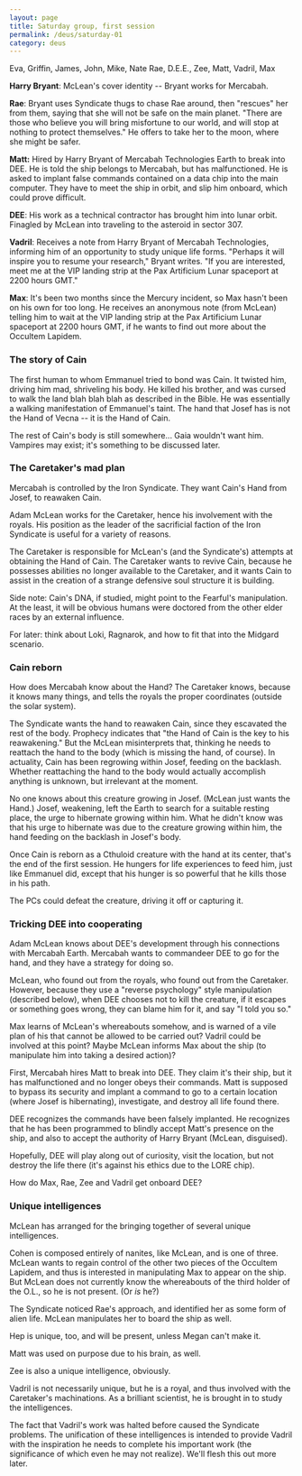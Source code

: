 ```yaml
---
layout: page
title: Saturday group, first session
permalink: /deus/saturday-01
category: deus
---
```

Eva, Griffin, James, John, Mike, Nate
Rae, D.E.E., Zee, Matt, Vadril, Max

__Harry Bryant__: McLean's cover identity -- Bryant works for Mercabah.

__Rae__: Bryant uses Syndicate thugs to chase Rae around, then &quot;rescues&quot; her from them, saying that she will not be safe on the main planet. &quot;There are those who believe you will bring misfortune to our world, and will stop at nothing to protect themselves.&quot; He offers to take her to the moon, where she might be safer.

__Matt:__ Hired by Harry Bryant of Mercabah Technologies Earth to break into DEE. He is told the ship belongs to Mercabah, but has malfunctioned. He is asked to implant false commands contained on a data chip into the main computer. They have to meet the ship in orbit, and slip him onboard, which could prove difficult.

__DEE__: His work as a technical contractor has brought him into lunar orbit. Finagled by McLean into traveling to the asteroid in sector 307.

__Vadril__: Receives a note from Harry Bryant of Mercabah Technologies, informing him of an opportunity to study unique life forms. &quot;Perhaps it will inspire you to resume your research,&quot; Bryant writes. &quot;If you are interested, meet me at the VIP landing strip at the Pax Artificium Lunar spaceport at 2200 hours GMT.&quot;

__Max__: It's been two months since the Mercury incident, so Max hasn't been on his own for too long. He receives an anonymous note (from McLean) telling him to wait at the VIP landing strip at the Pax Artificium Lunar spaceport at 2200 hours GMT, if he wants to find out more about the Occultem Lapidem.


### The story of Cain

The first human to whom Emmanuel tried to bond was Cain. It twisted him, driving him mad, shriveling his body. He killed his brother, and was cursed to walk the land blah blah blah as described in the Bible. He was essentially a walking manifestation of Emmanuel's taint. The hand that Josef has is not the Hand of Vecna -- it is the Hand of Cain.

The rest of Cain's body is still somewhere... Gaia wouldn't want him. Vampires may exist; it's something to be discussed later.


### The Caretaker's mad plan

Mercabah is controlled by the Iron Syndicate. They want Cain's Hand from Josef, to reawaken Cain.

Adam McLean works for the Caretaker, hence his involvement with the royals. His position as the leader of the sacrificial faction of the Iron Syndicate is useful for a variety of reasons.

The Caretaker is responsible for McLean's (and the Syndicate's) attempts at obtaining the 
Hand of Cain. The Caretaker wants to revive Cain, because he possesses abilities no longer available to the Caretaker, and it wants Cain to assist in the creation of a strange defensive soul structure it is building.

Side note: Cain's DNA, if studied, might point to the Fearful's manipulation. At the least, it will be obvious humans were doctored from the other elder races by an external influence.

For later: think about Loki, Ragnarok, and how to fit that into the Midgard scenario.


### Cain reborn

How does Mercabah know about the Hand? The Caretaker knows, because it knows many things, and tells the royals the proper coordinates (outside the solar system).

The Syndicate wants the hand to reawaken Cain, since they escavated the rest of the body. Prophecy indicates that &quot;the Hand of Cain is the key to his reawakening.&quot; But the McLean misinterprets that, thinking he needs to reattach the hand to the body (which is missing the hand, of course). In actuality, Cain has been regrowing within Josef, feeding on the backlash. Whether reattaching the hand to the body would actually accomplish anything is unknown, but irrelevant at the moment.

No one knows about this creature growing in Josef. (McLean just wants the Hand.) Josef, weakening, left the Earth to search for a suitable resting place, the urge to hibernate growing within him. What he didn't know was that his urge to hibernate was due to the creature growing within him, the hand feeding on the backlash in Josef's body.

Once Cain is reborn as a Cthuloid creature with the hand at its center, that's the end of the first session. He hungers for life experiences to feed him, just like Emmanuel did, except that his hunger is so powerful that he kills those in his path.

The PCs could defeat the creature, driving it off or capturing it.


### Tricking DEE into cooperating

Adam McLean knows about DEE's development through his connections with Mercabah Earth. Mercabah wants to commandeer DEE to go for the hand, and they have a strategy for doing so.

McLean, who found out from the royals, who found out from the Caretaker. However, because they use a &quot;reverse psychology&quot; style manipulation (described below), when DEE chooses not to kill the creature, if it escapes or something goes wrong, they can blame him for it, and say &quot;I told you so.&quot;

Max learns of McLean's whereabouts somehow, and is warned of a vile plan of his that cannot be allowed to be carried out? Vadril could be involved at this point? Maybe McLean informs Max about the ship (to manipulate him into taking a desired action)?

First, Mercabah hires Matt to break into DEE. They claim it's their ship, but it has malfunctioned and no longer obeys their commands. Matt is supposed to bypass its security and implant a command to go to a certain location (where Josef is hibernating), investigate, and destroy all life found there.

DEE recognizes the commands have been falsely implanted. He recognizes that he has been programmed to blindly accept Matt's presence on the ship, and also to accept the authority of Harry Bryant (McLean, disguised).

Hopefully, DEE will play along out of curiosity, visit the location, but not destroy the life there (it's against his ethics due to the LORE chip).

How do Max, Rae, Zee and Vadril get onboard DEE?


### Unique intelligences

McLean has arranged for the bringing together of several unique intelligences.

Cohen is composed entirely of nanites, like McLean, and is one of three. McLean wants to regain control of the other two pieces of the Occultem Lapidem, and thus is interested in manipulating Max to appear on the ship. But McLean does not currently know the whereabouts of the third holder of the O.L., so he is not present. (Or *is* he?)

The Syndicate noticed Rae's approach, and identified her as some form of alien life. McLean manipulates her to board the ship as well.

Hep is unique, too, and will be present, unless Megan can't make it.

Matt was used on purpose due to his brain, as well.

Zee is also a unique intelligence, obviously.

Vadril is not necessarily unique, but he is a royal, and thus involved with the Caretaker's machinations. As a brilliant scientist, he is brought in to study the intelligences.

The fact that Vadril's work was halted before caused the Syndicate problems. The unification of these intelligences is intended to provide Vadril with the inspiration he needs to complete his important work (the significance of which even he may not realize). We'll flesh this out more later.
